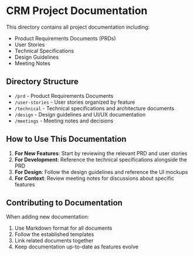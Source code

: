 # CRM Project Documentation

This directory contains all project documentation including:

- Product Requirements Documents (PRDs)
- User Stories
- Technical Specifications
- Design Guidelines
- Meeting Notes

## Directory Structure

- `/prd` - Product Requirements Documents
- `/user-stories` - User stories organized by feature
- `/technical` - Technical specifications and architecture documents
- `/design` - Design guidelines and UI/UX documentation
- `/meetings` - Meeting notes and decisions

## How to Use This Documentation

1. **For New Features**: Start by reviewing the relevant PRD and user stories
2. **For Development**: Reference the technical specifications alongside the PRD
3. **For Design**: Follow the design guidelines and reference the UI mockups
4. **For Context**: Review meeting notes for discussions about specific features

## Contributing to Documentation

When adding new documentation:

1. Use Markdown format for all documents
2. Follow the established templates
3. Link related documents together
4. Keep documentation up-to-date as features evolve
